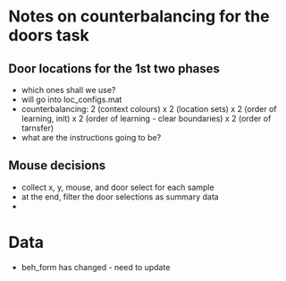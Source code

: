 # Notes on counterbalancing for the doors task

## Door locations for the 1st two phases
- which ones shall we use?  
- will go into loc_configs.mat
- counterbalancing: 2 (context colours) x 2 (location sets) x  2 (order of learning, init) x 2 (order of learning - clear boundaries) x 2 (order of tarnsfer)
- what are the instructions going to be?

## Mouse decisions
- collect x, y, mouse, and door select for each sample
- at the end, filter the door selections as summary data
- 

# Data
- beh_form has changed - need to update